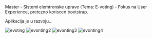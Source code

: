 Master - Sistemi elemtronske uprave (Tema: E-voting) - Fokus na User Experience, pretezno koriscen bootstrap.


Aplikacija je u razvoju...

![evoting](https://github.com/user-attachments/assets/77a45567-5e2f-4887-aed8-3e281afe8a28)
![evonting2](https://github.com/user-attachments/assets/230f64e2-fc14-4148-af20-c5bbefd0785a)
![evonting3](https://github.com/user-attachments/assets/3f502956-aad2-499a-b117-15c3293c72ba)
![evonting4](https://github.com/user-attachments/assets/c9ea580a-ff3b-4447-99f9-ef074dfafb72)



